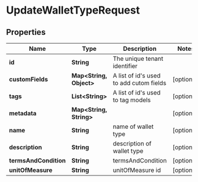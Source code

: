 

# UpdateWalletTypeRequest


## Properties

Name | Type | Description | Notes
------------ | ------------- | ------------- | -------------
**id** | **String** | The unique tenant identifier | 
**customFields** | **Map&lt;String, Object&gt;** | A list of id&#39;s used to add cutom fields |  [optional]
**tags** | **List&lt;String&gt;** | A list of id&#39;s used to tag models |  [optional]
**metadata** | **Map&lt;String, String&gt;** |  |  [optional]
**name** | **String** | name of wallet type |  [optional]
**description** | **String** | description of wallet type |  [optional]
**termsAndCondition** | **String** | termsAndCondition |  [optional]
**unitOfMeasure** | **String** | unitOfMeasure id |  [optional]



